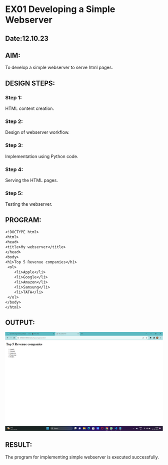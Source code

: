 # EX01 Developing a Simple Webserver
## Date:12.10.23

## AIM:
To develop a simple webserver to serve html pages.

## DESIGN STEPS:
### Step 1: 
HTML content creation.

### Step 2:
Design of webserver workflow.

### Step 3:
Implementation using Python code.

### Step 4:
Serving the HTML pages.

### Step 5:
Testing the webserver.

## PROGRAM:
```
<!DOCTYPE html>
<html>
<head>
<title>My webserver</title>
</head>
<body>
<h1>Top 5 Revenue companies</h1>
 <ol>
    <li>Apple</li>
    <li>Google</li>
    <li>Amazon</li>
    <li>Samsung</li>
    <li>TATA</li>
 </ol>
</body>
</html>
```

## OUTPUT:
![Alt text](<Screenshot (3).png>)

## RESULT:
The program for implementing simple webserver is executed successfully.
